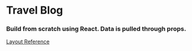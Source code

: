 # Travel Blog 

### Build from scratch using React. Data is pulled through props.

[Layout Reference](https://www.w3schools.com/css/css_website_layout.asp)